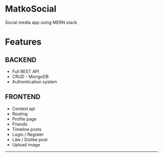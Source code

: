 # MatkoSocial
Social media app using MERN stack

<h1> <b>Features</b> </h1>
<h2> BACKEND </h2> 
<ul>
  <li> Full REST API </li>
  <li> CRUD - MongoDB </li>
  <li> Authentication system </li>
</ul>

<h2> FRONTEND </h2> 
<ul>
  <li> Context api  </li>
  <li> Routing </li>
  <li> Profile page </li>
  <li> Friends </li>
  <li> Timeline posts </li>
  <li> Login / Register </li>
  <li> Like / Dislike post </li>
  <li> Upload image </li>
</ul>

<hr>
